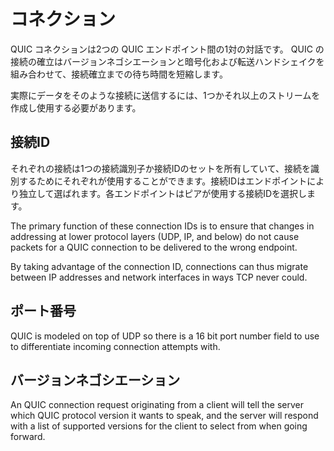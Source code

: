 # コネクション

QUIC コネクションは2つの QUIC エンドポイント間の1対の対話です。 QUIC の接続の確立はバージョンネゴシエーションと暗号化および転送ハンドシェイクを組み合わせて、接続確立までの待ち時間を短縮します。

実際にデータをそのような接続に送信するには、1つかそれ以上のストリームを作成し使用する必要があります。

## 接続ID

それぞれの接続は1つの接続識別子か接続IDのセットを所有していて、接続を識別するためにそれぞれが使用することができます。接続IDはエンドポイントにより独立して選ばれます。各エンドポイントはピアが使用する接続IDを選択します。

The primary function of these connection IDs is to ensure that changes in
addressing at lower protocol layers (UDP, IP, and below) do not cause packets
for a QUIC connection to be delivered to the wrong endpoint. 

By taking advantage of the connection ID, connections can thus migrate between
IP addresses and network interfaces in ways TCP never could.

## ポート番号

QUIC is modeled on top of UDP so there is a 16 bit port number field to use to
differentiate incoming connection attempts with.

## バージョンネゴシエーション

An QUIC connection request originating from a client will tell the server
which QUIC protocol version it wants to speak, and the server will respond
with a list of supported versions for the client to select from when going
forward.
